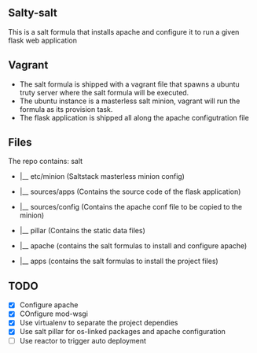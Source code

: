 ## Salty-salt
This is a salt formula that installs apache and configure it to run a given flask web application

## Vagrant
- The salt formula is shipped with a vagrant file that spawns a ubuntu truty server where the salt formula will be executed.
- The ubuntu instance is a masterless salt minion, vagrant will run the formula as its provision task.
- The flask application is shipped all along the apache configutration file

## Files
The repo contains:
salt
* |__ etc/minion (Saltstack masterless minion config)

* |__ sources/apps (Contains the source code of the flask application)

* |__ sources/config (Contains the apache conf file to be copied to the minion)

* |__ pillar (Contains the static data files)

* |__ apache (contains the salt formulas to install and configure apache)

* |__ apps (contains the salt formulas to install the project files)

## TODO
* [x] Configure apache
* [x] COnfigure mod-wsgi
* [x] Use virtualenv to separate the project dependies
* [x] Use salt pillar for os-linked packages and apache configuration
* [ ] Use reactor to trigger auto deployment
